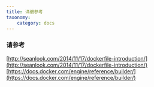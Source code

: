 ```yaml
---
title: 详细参考
taxonomy:
    category: docs
---
```


### 请参考 ###

[http://seanlook.com/2014/11/17/dockerfile-introduction/](http://seanlook.com/2014/11/17/dockerfile-introduction/)
[https://docs.docker.com/engine/reference/builder/](https://docs.docker.com/engine/reference/builder/)
